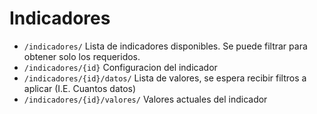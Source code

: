 # Indicadores

* `/indicadores/`
   Lista de indicadores disponibles. Se puede filtrar para obtener solo los requeridos.
* `/indicadores/{id}`		Configuracion del indicador
* `/indicadores/{id}/datos/`	Lista de valores, se espera recibir filtros a aplicar  (I.E. Cuantos datos)
* `/indicadores/{id}/valores/`	Valores actuales del indicador

